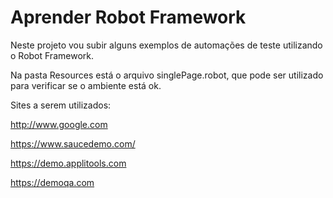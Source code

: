 # Aprender Robot Framework

Neste projeto vou subir alguns exemplos de automações de teste utilizando o Robot Framework.

Na pasta Resources está o arquivo singlePage.robot, que pode ser utilizado para verificar se o ambiente está ok.

Sites a serem utilizados:

http://www.google.com

https://www.saucedemo.com/

https://demo.applitools.com

https://demoqa.com
